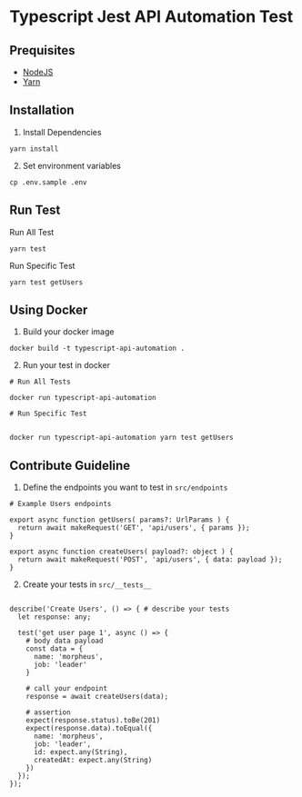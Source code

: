 # Typescript Jest API Automation Test

## Prequisites

- [NodeJS](https://nodejs.org/en/download)
- [Yarn](https://classic.yarnpkg.com/lang/en/docs/install)


## Installation

1. Install Dependencies
```
yarn install
```

2. Set environment variables
```
cp .env.sample .env
```

## Run Test

Run All Test

```
yarn test
```

Run Specific Test

```
yarn test getUsers
```

## Using Docker

1. Build your docker image

```
docker build -t typescript-api-automation .
```

2. Run your test in docker

```
# Run All Tests

docker run typescript-api-automation

# Run Specific Test


docker run typescript-api-automation yarn test getUsers
```



## Contribute Guideline

1. Define the endpoints you want to test in `src/endpoints`

```
# Example Users endpoints

export async function getUsers( params?: UrlParams ) {
  return await makeRequest('GET', 'api/users', { params });
}

export async function createUsers( payload?: object ) {
  return await makeRequest('POST', 'api/users', { data: payload });
}
```

2. Create your tests in `src/__tests__`

```

describe('Create Users', () => { # describe your tests
  let response: any;

  test('get user page 1', async () => {
    # body data payload
    const data = {
      name: 'morpheus',
      job: 'leader'
    }

    # call your endpoint
    response = await createUsers(data);
    
    # assertion
    expect(response.status).toBe(201)
    expect(response.data).toEqual({
      name: 'morpheus',
      job: 'leader',
      id: expect.any(String),
      createdAt: expect.any(String)
    })
  });
});

```
